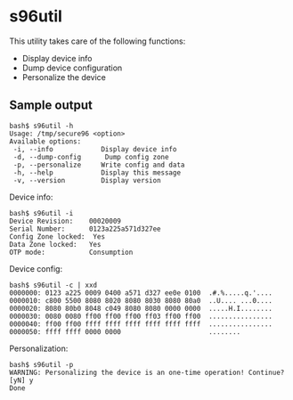 # s96util

This utility takes care of the following functions:

- Display device info
- Dump device configuration
- Personalize the device

## Sample output
```
bash$ s96util -h
Usage: /tmp/secure96 <option>
Available options:
 -i, --info            Display device info
 -d, --dump-config      Dump config zone
 -p, --personalize     Write config and data
 -h, --help            Display this message
 -v, --version         Display version
```

Device info:
```
bash$ s96util -i
Device Revision:    00020009
Serial Number:      0123a225a571d327ee
Config Zone locked:  Yes
Data Zone locked:   Yes
OTP mode:           Consumption
```

Device config:
```
bash$ s96util -c | xxd
0000000: 0123 a225 0009 0400 a571 d327 ee0e 0100  .#.%.....q.'....
0000010: c800 5500 8080 8020 8080 8030 8080 80a0  ..U.... ...0....
0000020: 8080 80b0 8048 c049 8080 8080 0000 0000  .....H.I........
0000030: 0080 0080 ff00 ff00 ff00 ff03 ff00 ff00  ................
0000040: ff00 ff00 ffff ffff ffff ffff ffff ffff  ................
0000050: ffff ffff 0000 0000                      ........
```

Personalization:
```
bash$ s96util -p
WARNING: Personalizing the device is an one-time operation! Continue? [yN] y
Done
```


